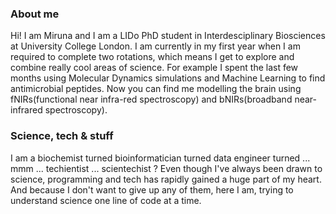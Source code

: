 ### About me
Hi! I am Miruna and I am a LIDo PhD student in Interdesciplinary Biosciences at University College London. I am currently in my first year when I am required to complete two rotations, which means I get to explore and combine really cool areas of science. For example I spent the last few months using Molecular Dynamics simulations and Machine Learning to find antimicrobial peptides. Now you can find me modelling the brain using fNIRs(functional near infra-red spectroscopy) and bNIRs(broadband near-infrared spectroscopy).

### Science, tech & stuff
I am a biochemist turned bioinformatician turned data engineer turned ... mmm ... techientist ... scientechist ?
Even though I've always been drawn to science, programming and tech has rapidly gained a huge part of my heart. And because I don't want to give up any of them, here I am, trying to understand science one line of code at a time.
